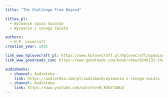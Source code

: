 ```yaml
---
title: "The Challenge From Beyond"

titles_pl:
  - Wyzwanie spoza światów
  - Wyzwanie z innego świata

authors:
  - H.P. Lovecraft
creation_year: 1935

link_www_hplovecraft_pl: https://www.hplovecraft.pl/hplovecraft/opowiadania-nowele-powiesci/the-challenge-from-beyond/
link_www_goodreads_com: https://www.goodreads.com/book/show/8246132-the-challenge-from-beyond

audiobooks:
  - channel: Audioteka
    link: https://audioteka.com/pl/audiobook/wyzwanie-z-innego-swiata
  - channel: Audioteka
    link: https://www.youtube.com/watch?v=B_RXkYlAWLQ
---
```


